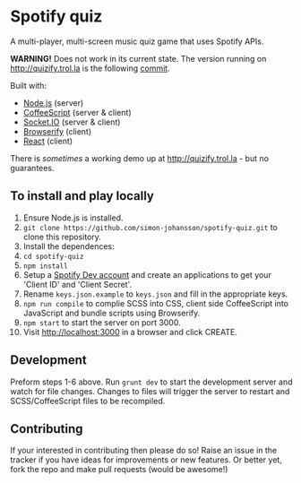 # Spotify quiz

A multi-player, multi-screen music quiz game that uses Spotify APIs. <br>

**WARNING!** Does not work in its current state. The version running on http://quizify.trol.la is the following  [commit](https://github.com/simon-johansson/Quizify/commit/b7fae62d5bddb25a24009b0cf18b4d597d9acbc7).

Built with:
* [Node.js](https://nodejs.org/) (server)
* [CoffeeScript](http://coffeescript.org/) (server & client)
* [Socket.IO](http://socket.io/) (server & client)
* [Browserify](http://browserify.org/) (client)
* [React](https://facebook.github.io/react/) (client)

There is *sometimes* a working demo up at http://quizify.trol.la - but no guarantees.

## To install and play locally

1. Ensure Node.js is installed.
2. `git clone https://github.com/simon-johansson/spotify-quiz.git` to clone this repository.
3. Install the dependences:
  1. `cd spotify-quiz`
  2. `npm install`
5. Setup a [Spotify Dev account](https://developer.spotify.com) and create an applications to get your 'Client ID' and 'Client Secret'.
6. Rename `keys.json.example` to `keys.json` and fill in the appropriate keys.
4. `npm run compile` to complie SCSS into CSS, client side CoffeeScript into JavaScript and bundle scripts using Browserify.
5. `npm start` to start the server on port 3000.
6. Visit [http://localhost:3000](http://localhost:3000) in a browser and click CREATE.

## Development

Preform steps 1-6 above. Run `grunt dev` to start the development server and watch for file changes. Changes to files will trigger the server to restart and SCSS/CoffeeScript files to be recompiled.

## Contributing

If your interested in contributing then please do so! Raise an issue in the tracker if you have ideas for improvements or new features. Or better yet, fork the repo and make pull requests (would be awesome!)

<!-- ## To Play locally

### Setup
1. Ensure 3 devices are on a local network, or that the application server is accessable by 3 devices.
2. Start the Anagrammatix application
3. Visit http://your.ip.address:8080 on a PC, Tablet, SmartTV or other large screen device
4. Click CREATE
5. On a mobile device, visit http://your.ip.address:8080
6. Click JOIN on the mobile device screen.
7. Follow the on-screen instructions to join a game.
8. Find an opponent and have him/her repeat steps 5-7 on another mobile device.

### Gameplay
1. On the large screen (the game Host), a word will appear.
2. On each players' devices, a list of words appear.
3. The players must find an anagram of the word on the Host screen within the list of words on the mobile device.
4. The player who taps the correct anagram first gets 5 points.
5. Tapping an incorrect word will subtract 3 points.
6. The player with the most points after 10 rounds wins! -->

